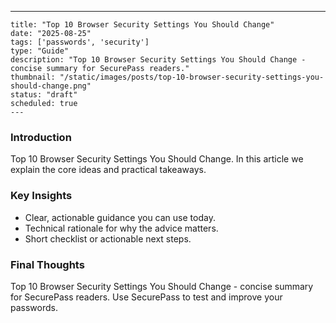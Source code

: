 ---
    title: "Top 10 Browser Security Settings You Should Change"
    date: "2025-08-25"
    tags: ['passwords', 'security']
    type: "Guide"
    description: "Top 10 Browser Security Settings You Should Change - concise summary for SecurePass readers."
    thumbnail: "/static/images/posts/top-10-browser-security-settings-you-should-change.png"
    status: "draft"
    scheduled: true
    ---

### Introduction
Top 10 Browser Security Settings You Should Change. In this article we explain the core ideas and practical takeaways.

### Key Insights
- Clear, actionable guidance you can use today.
- Technical rationale for why the advice matters.
- Short checklist or actionable next steps.

### Final Thoughts
Top 10 Browser Security Settings You Should Change - concise summary for SecurePass readers. Use SecurePass to test and improve your passwords.
